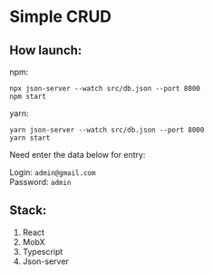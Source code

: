 # Simple CRUD

## How launch:

npm:

    npx json-server --watch src/db.json --port 8000
    npm start

yarn:

    yarn json-server --watch src/db.json --port 8000
    yarn start

Need enter the data below for entry:

Login: `admin@gmail.com`  
Password: `admin`

## Stack:
1. React
2. MobX
3. Typescript
4. Json-server
